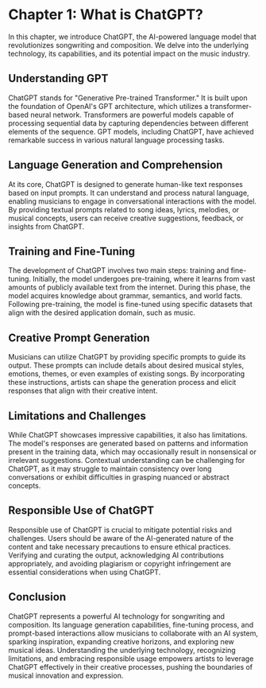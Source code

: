 Chapter 1: What is ChatGPT?
===========================

In this chapter, we introduce ChatGPT, the AI-powered language model that revolutionizes songwriting and composition. We delve into the underlying technology, its capabilities, and its potential impact on the music industry.

Understanding GPT
-----------------

ChatGPT stands for "Generative Pre-trained Transformer." It is built upon the foundation of OpenAI's GPT architecture, which utilizes a transformer-based neural network. Transformers are powerful models capable of processing sequential data by capturing dependencies between different elements of the sequence. GPT models, including ChatGPT, have achieved remarkable success in various natural language processing tasks.

Language Generation and Comprehension
-------------------------------------

At its core, ChatGPT is designed to generate human-like text responses based on input prompts. It can understand and process natural language, enabling musicians to engage in conversational interactions with the model. By providing textual prompts related to song ideas, lyrics, melodies, or musical concepts, users can receive creative suggestions, feedback, or insights from ChatGPT.

Training and Fine-Tuning
------------------------

The development of ChatGPT involves two main steps: training and fine-tuning. Initially, the model undergoes pre-training, where it learns from vast amounts of publicly available text from the internet. During this phase, the model acquires knowledge about grammar, semantics, and world facts. Following pre-training, the model is fine-tuned using specific datasets that align with the desired application domain, such as music.

Creative Prompt Generation
--------------------------

Musicians can utilize ChatGPT by providing specific prompts to guide its output. These prompts can include details about desired musical styles, emotions, themes, or even examples of existing songs. By incorporating these instructions, artists can shape the generation process and elicit responses that align with their creative intent.

Limitations and Challenges
--------------------------

While ChatGPT showcases impressive capabilities, it also has limitations. The model's responses are generated based on patterns and information present in the training data, which may occasionally result in nonsensical or irrelevant suggestions. Contextual understanding can be challenging for ChatGPT, as it may struggle to maintain consistency over long conversations or exhibit difficulties in grasping nuanced or abstract concepts.

Responsible Use of ChatGPT
--------------------------

Responsible use of ChatGPT is crucial to mitigate potential risks and challenges. Users should be aware of the AI-generated nature of the content and take necessary precautions to ensure ethical practices. Verifying and curating the output, acknowledging AI contributions appropriately, and avoiding plagiarism or copyright infringement are essential considerations when using ChatGPT.

Conclusion
----------

ChatGPT represents a powerful AI technology for songwriting and composition. Its language generation capabilities, fine-tuning process, and prompt-based interactions allow musicians to collaborate with an AI system, sparking inspiration, expanding creative horizons, and exploring new musical ideas. Understanding the underlying technology, recognizing limitations, and embracing responsible usage empowers artists to leverage ChatGPT effectively in their creative processes, pushing the boundaries of musical innovation and expression.
